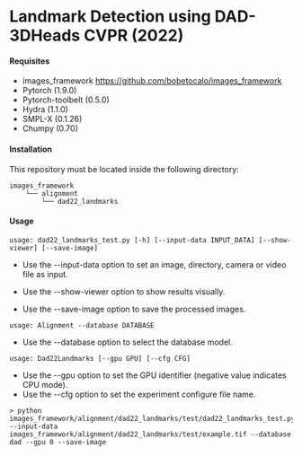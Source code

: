 # Landmark Detection using DAD-3DHeads CVPR (2022)

#### Requisites
- images_framework https://github.com/bobetocalo/images_framework
- Pytorch (1.9.0)
- Pytorch-toolbelt (0.5.0)
- Hydra (1.1.0)
- SMPL-X (0.1.26)
- Chumpy (0.70)

#### Installation
This repository must be located inside the following directory:
```
images_framework
    └── alignment
        └── dad22_landmarks
```
#### Usage
```
usage: dad22_landmarks_test.py [-h] [--input-data INPUT_DATA] [--show-viewer] [--save-image]
```

* Use the --input-data option to set an image, directory, camera or video file as input.

* Use the --show-viewer option to show results visually.

* Use the --save-image option to save the processed images.
```
usage: Alignment --database DATABASE
```

* Use the --database option to select the database model.
```
usage: Dad22Landmarks [--gpu GPU] [--cfg CFG]
```

* Use the --gpu option to set the GPU identifier (negative value indicates CPU mode).
* Use the --cfg option to set the experiment configure file name.
```
> python images_framework/alignment/dad22_landmarks/test/dad22_landmarks_test.py --input-data images_framework/alignment/dad22_landmarks/test/example.tif --database dad --gpu 0 --save-image
```
